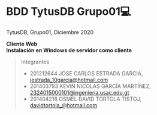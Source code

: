 # BDD TytusDB Grupo01💻
TytusDB, Grupo01, Diciembre 2020

**Cliente Web**  
**Instalación en Windows de servidor como cliente**

> Integrantes
> - 201212644	JOSE CARLOS ESTRADA GARCIA,	jestrada_10garcia@hotmail.com
> - 201403793	KEVIN NICOLAS GARCÍA MARTÍNEZ,	2324015000101@ingenieria.usac.edu.gt
> - 201404218	OSMEL DAVID TÓRTOLA TISTOJ,	davidtortola_@hotmail.com

